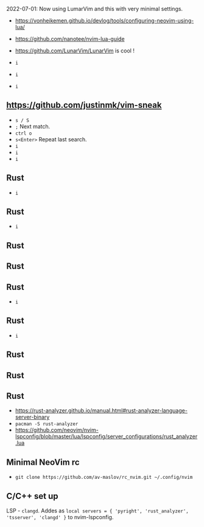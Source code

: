 

2022-07-01: Now using LumarVim and this with very minimal settings.

- https://vonheikemen.github.io/devlog/tools/configuring-neovim-using-lua/
- https://github.com/nanotee/nvim-lua-guide
- https://github.com/LunarVim/LunarVim is cool !

- `i`
- `i`
- `i`

## https://github.com/justinmk/vim-sneak


- `s / S`
- `;` Next match.
- `ctrl o`
- `s<Enter>` Repeat last search.
- `i`
- `i`
- `i`

## Rust 
- `i`

## Rust 
- `i`

## Rust 

## Rust 

## Rust 
- `i`

## Rust 
- `i`

## Rust 

## Rust 

## Rust 

- https://rust-analyzer.github.io/manual.html#rust-analyzer-language-server-binary
- `pacman -S rust-analyzer`
- https://github.com/neovim/nvim-lspconfig/blob/master/lua/lspconfig/server_configurations/rust_analyzer.lua


## Minimal NeoVim rc 

- `git clone https://github.com/av-maslov/rc_nvim.git ~/.config/nvim`



## C/C++ set up

LSP - `clangd`.
Addes as `local servers = { 'pyright', 'rust_analyzer', 'tsserver', 'clangd' }` to nvim-lspconfig.
